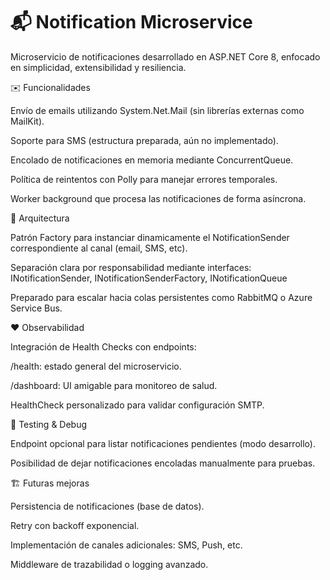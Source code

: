 # 📬 Notification Microservice

Microservicio de notificaciones desarrollado en ASP.NET Core 8, enfocado en simplicidad, extensibilidad y resiliencia.


✉️ Funcionalidades

Envío de emails utilizando System.Net.Mail (sin librerías externas como MailKit).

Soporte para SMS (estructura preparada, aún no implementado).

Encolado de notificaciones en memoria mediante ConcurrentQueue.

Política de reintentos con Polly para manejar errores temporales.

Worker background que procesa las notificaciones de forma asíncrona.


🧰 Arquitectura

Patrón Factory para instanciar dinamicamente el NotificationSender correspondiente al canal (email, SMS, etc).

Separación clara por responsabilidad mediante interfaces:
INotificationSender, INotificationSenderFactory, INotificationQueue

Preparado para escalar hacia colas persistentes como RabbitMQ o Azure Service Bus.


❤️ Observabilidad

Integración de Health Checks con endpoints:

/health: estado general del microservicio.

/dashboard: UI amigable para monitoreo de salud.

HealthCheck personalizado para validar configuración SMTP.


🔧 Testing & Debug

Endpoint opcional para listar notificaciones pendientes (modo desarrollo).

Posibilidad de dejar notificaciones encoladas manualmente para pruebas.


🏗️ Futuras mejoras

Persistencia de notificaciones (base de datos).

Retry con backoff exponencial.

Implementación de canales adicionales: SMS, Push, etc.

Middleware de trazabilidad o logging avanzado.
